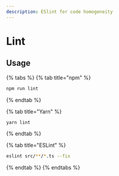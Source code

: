 ```yaml
---
description: ESlint for code homogeneity
---
```


# Lint

## Usage

{% tabs %}
{% tab title="npm" %}

```bash
npm run lint
```

{% endtab %}

{% tab title="Yarn" %}

```bash
yarn lint
```

{% endtab %}

{% tab title="ESLint" %}

```bash
eslint src/**/*.ts --fix
```

{% endtab %}
{% endtabs %}
